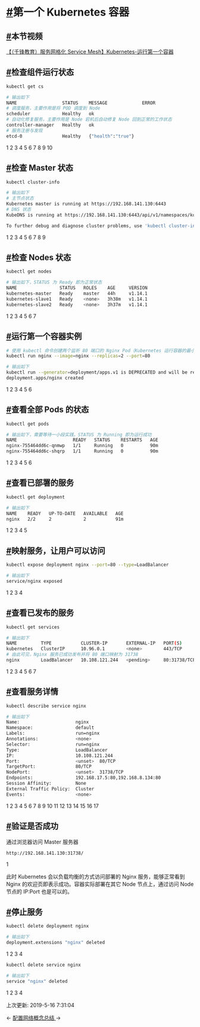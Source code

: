 # [#](https://funtl.com/zh/service-mesh-kubernetes/第一个-Kubernetes-容器.html#第一个-kubernetes-容器)第一个 Kubernetes 容器

## [#](https://funtl.com/zh/service-mesh-kubernetes/第一个-Kubernetes-容器.html#本节视频)本节视频

[【（千锋教育）服务网格化 Service Mesh】Kubernetes-运行第一个容器](https://www.bilibili.com/video/av52359802/?p=10)

## [#](https://funtl.com/zh/service-mesh-kubernetes/第一个-Kubernetes-容器.html#检查组件运行状态)检查组件运行状态

```bash
kubectl get cs

# 输出如下
NAME                 STATUS    MESSAGE             ERROR
# 调度服务，主要作用是将 POD 调度到 Node
scheduler            Healthy   ok                  
# 自动化修复服务，主要作用是 Node 宕机后自动修复 Node 回到正常的工作状态
controller-manager   Healthy   ok                  
# 服务注册与发现
etcd-0               Healthy   {"health":"true"} 
```

1
2
3
4
5
6
7
8
9
10

## [#](https://funtl.com/zh/service-mesh-kubernetes/第一个-Kubernetes-容器.html#检查-master-状态)检查 Master 状态

```bash
kubectl cluster-info

# 输出如下
# 主节点状态
Kubernetes master is running at https://192.168.141.130:6443
# DNS 状态
KubeDNS is running at https://192.168.141.130:6443/api/v1/namespaces/kube-system/services/kube-dns:dns/proxy

To further debug and diagnose cluster problems, use 'kubectl cluster-info dump'.
```

1
2
3
4
5
6
7
8
9

## [#](https://funtl.com/zh/service-mesh-kubernetes/第一个-Kubernetes-容器.html#检查-nodes-状态)检查 Nodes 状态

```bash
kubectl get nodes

# 输出如下，STATUS 为 Ready 即为正常状态
NAME                STATUS   ROLES    AGE     VERSION
kubernetes-master   Ready    master   44h     v1.14.1
kubernetes-slave1   Ready    <none>   3h38m   v1.14.1
kubernetes-slave2   Ready    <none>   3h37m   v1.14.1
```

1
2
3
4
5
6
7

## [#](https://funtl.com/zh/service-mesh-kubernetes/第一个-Kubernetes-容器.html#运行第一个容器实例)运行第一个容器实例

```bash
# 使用 kubectl 命令创建两个监听 80 端口的 Nginx Pod（Kubernetes 运行容器的最小单元）
kubectl run nginx --image=nginx --replicas=2 --port=80

# 输出如下
kubectl run --generator=deployment/apps.v1 is DEPRECATED and will be removed in a future version. Use kubectl run --generator=run-pod/v1 or kubectl create instead.
deployment.apps/nginx created
```

1
2
3
4
5
6

## [#](https://funtl.com/zh/service-mesh-kubernetes/第一个-Kubernetes-容器.html#查看全部-pods-的状态)查看全部 Pods 的状态

```bash
kubectl get pods

# 输出如下，需要等待一小段实践，STATUS 为 Running 即为运行成功
NAME                     READY   STATUS    RESTARTS   AGE
nginx-755464dd6c-qnmwp   1/1     Running   0          90m
nginx-755464dd6c-shqrp   1/1     Running   0          90m
```

1
2
3
4
5
6

## [#](https://funtl.com/zh/service-mesh-kubernetes/第一个-Kubernetes-容器.html#查看已部署的服务)查看已部署的服务

```bash
kubectl get deployment

# 输出如下
NAME    READY   UP-TO-DATE   AVAILABLE   AGE
nginx   2/2     2            2           91m
```

1
2
3
4
5

## [#](https://funtl.com/zh/service-mesh-kubernetes/第一个-Kubernetes-容器.html#映射服务，让用户可以访问)映射服务，让用户可以访问

```bash
kubectl expose deployment nginx --port=80 --type=LoadBalancer

# 输出如下
service/nginx exposed
```

1
2
3
4

## [#](https://funtl.com/zh/service-mesh-kubernetes/第一个-Kubernetes-容器.html#查看已发布的服务)查看已发布的服务

```bash
kubectl get services

# 输出如下
NAME         TYPE           CLUSTER-IP       EXTERNAL-IP   PORT(S)        AGE
kubernetes   ClusterIP      10.96.0.1        <none>        443/TCP        44h
# 由此可见，Nginx 服务已成功发布并将 80 端口映射为 31738
nginx        LoadBalancer   10.108.121.244   <pending>     80:31738/TCP   88m
```

1
2
3
4
5
6
7

## [#](https://funtl.com/zh/service-mesh-kubernetes/第一个-Kubernetes-容器.html#查看服务详情)查看服务详情

```bash
kubectl describe service nginx

# 输出如下
Name:                     nginx
Namespace:                default
Labels:                   run=nginx
Annotations:              <none>
Selector:                 run=nginx
Type:                     LoadBalancer
IP:                       10.108.121.244
Port:                     <unset>  80/TCP
TargetPort:               80/TCP
NodePort:                 <unset>  31738/TCP
Endpoints:                192.168.17.5:80,192.168.8.134:80
Session Affinity:         None
External Traffic Policy:  Cluster
Events:                   <none>
```

1
2
3
4
5
6
7
8
9
10
11
12
13
14
15
16
17

## [#](https://funtl.com/zh/service-mesh-kubernetes/第一个-Kubernetes-容器.html#验证是否成功)验证是否成功

通过浏览器访问 Master 服务器

```text
http://192.168.141.130:31738/
```

1

此时 Kubernetes 会以负载均衡的方式访问部署的 Nginx 服务，能够正常看到 Nginx 的欢迎页即表示成功。容器实际部署在其它 Node 节点上，通过访问 Node 节点的 IP:Port 也是可以的。

## [#](https://funtl.com/zh/service-mesh-kubernetes/第一个-Kubernetes-容器.html#停止服务)停止服务

```bash
kubectl delete deployment nginx

# 输出如下
deployment.extensions "nginx" deleted
```

1
2
3
4

```bash
kubectl delete service nginx

# 输出如下
service "nginx" deleted
```

1
2
3
4

上次更新: 2019-5-16 7:31:04

← [配置网络](https://funtl.com/zh/service-mesh-kubernetes/配置网络.html)[概念总结 ](https://funtl.com/zh/service-mesh-kubernetes/概念总结.html)→